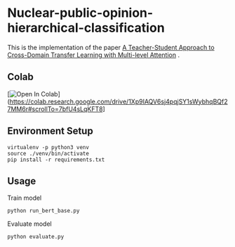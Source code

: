 # Nuclear-public-opinion-hierarchical-classification
This is the implementation of the paper [A Teacher-Student Approach to Cross-Domain Transfer Learning with Multi-level Attention](https://dl.acm.org/doi/abs/10.1145/3486622.3494009) .


## Colab
[![Open In Colab](https://colab.research.google.com/assets/colab-badge.svg)](https://colab.research.google.com/drive/1Xp9IAQV6sj4pqjSY1sWybhqBQf27MM6r#scrollTo=7bfU4sLqKFT8]


## Environment Setup
```
virtualenv -p python3 venv
source ./venv/bin/activate
pip install -r requirements.txt
```


## Usage

Train model
```
python run_bert_base.py
```
Evaluate model
```
python evaluate.py
```
